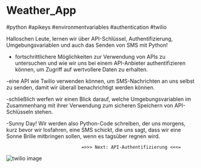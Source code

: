 # Weather_App
#python #apikeys #environmentvariables #authentication #twilio

Halloschen Leute, lernen wir über API-Schlüssel, Authentifizierung, Umgebungsvariablen
und auch das Senden von SMS mit Python! 

- fortschrittlichere Möglichkeiten zur Verwendung von APIs zu untersuchen und
wie wir uns bei einem API-Anbieter authentifizieren können, um Zugriff auf
wertvollere Daten zu erhalten. 

-eine API wie Twilio verwenden können, um SMS-Nachrichten an uns
selbst zu senden, damit wir überall benachrichtigt werden können.

-schließlich werfen wir einen Blick darauf, welche Umgebungsvariablen im Zusammenhang mit
ihrer Verwendung zum sicheren Speichern von API-Schlüsseln stehen.

-Sunny Day! Wir werden also Python-Code schreiben, der uns morgens, kurz bevor wir losfahren, 
eine SMS schickt, die uns sagt, dass wir eine Sonne Brille mitbringen sollen, wenn es tagsüber regnen wird.

                                =>>> Next: API-Authentifizierung <<<=
                                
                                
                                
 ![twilio image](https://user-images.githubusercontent.com/60243643/210924765-2a674940-e98f-47a6-b3ad-8d4be752caba.jpg)

